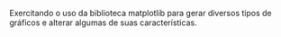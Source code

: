 Exercitando o uso da biblioteca matplotlib para gerar diversos tipos de gráficos e alterar algumas de suas características.
